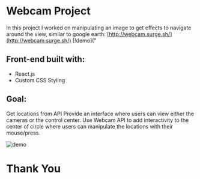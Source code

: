 # Webcam Project

In this project I worked on manipulating an image to get effects to navigate around the view, similar to google earth: [http://webcam.surge.sh/](http://webcam.surge.sh/)
[!demo]("
## Front-end built with:

* React.js
* Custom CSS Styling

## Goal:

Get locations from API
Provide an interface where users can view either the cameras or the control center.
Use Webcam API to add interactivity to the center of circle where users can manipulate the locations with their mouse/press.

![demo](https://user-images.githubusercontent.com/24365319/50117424-cbdd1f80-0201-11e9-9a5d-5143a6a49111.png)

# Thank You
